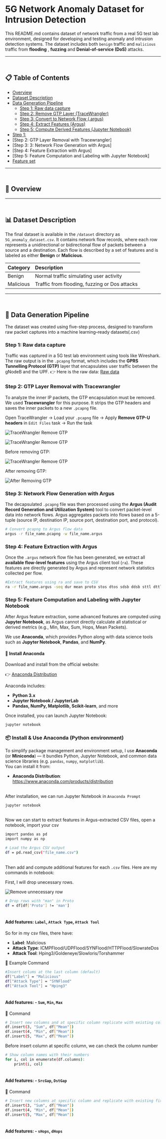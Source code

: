 # 5G Network Anomaly Dataset for Intrusion Detection

This README.md contains dataset of network traffic from a real 5G test lab environment, designed for developing and testing anomaly and intrusion detection systems. The dataset includes both `benign` traffic and `malicious` traffic from **flooding** , **fuzzing** and **Denial-of-service (DoS)** attacks.

---

## <br>📋 Table of Contents

-   [Overview](#-overview)
-   [Dataset Description](#-dataset-description)
-   [Data Generation Pipeline](#-data-generation-pipeline)
    - [Step 1: Raw data capture](#step-1:-raw-data-capture)
    - [Step 2: Remove GTP Layer (TraceWrangler)](#step-2-remove-gtp-layer-tracewrangler)
    - [Step 3: Convert to Network Flow (.argus)](#step-3-convert-to-network-flow-argus)
    - [Step 4: Extract Features (Argus)](#step-4-extract-features-argus)
    - [Step 5: Compute Derived Features (Jupyter Notebook)](#step-5-compute-derived-features-jupyter-notebook)
-   [Step 1: ](##step-1:-raw-data-capture)
-   [Step 2: GTP Layer Removal with Tracewrangler]
-   [Step 3: 3: Network Flow Generation with Argus]
-   [Step 4: Feature Extraction with Argus]
-   [Step 5: Feature Computation and Labeling with Jupyter Notebook]
-   [Feature set ](#-feature-set)

---

## <br>📝 Overview


---

## <br>📊 Dataset Description

The final dataset is available in the `/dataset` directory as `5G_anomaly_dataset.csv`. It contains network flow records, where each row represents a unidirectional or bidirectional flow of packets between a source and a destination. Each flow is described by a set of features and is labeled as either **Benign** or **Malicious**.

| Category    | Description                                      |
| :---------- | :----------------------------------------------- |
| Benign      | Normal traffic simulating user activity          |
| Malicious   | Traffic from flooding, fuzzing or Dos attacks    |

---

## <br>🧪 Data Generation Pipeline

The dataset was created using five-step process, designed to transform raw packet captures into a machine learning–ready datasets(.csv)

### **Step 1: Raw data capture**

Traffic was captured in a 5G test lab environment using tools like Wireshark. The raw output is in the `.pcapng` format, which includes the **GPRS Tunnelling Protocol (GTP)** layer that encapsulates user traffic between the gNodeB and the UPF. 👉 Here is the raw data: [Raw data](https://mmuedumy-my.sharepoint.com/my?id=%2Fpersonal%2F1211110323%5Fstudent%5Fmmu%5Fedu%5Fmy%2FDocuments%2FPCAP&viewid=e3af6dff%2D37bb%2D422e%2Da01f%2D80d90eebd189&ga=1)


### **Step 2: GTP Layer Removal with Tracewrangler**

To analyze the inner IP packets, the GTP encapsulation must be removed. We used **Tracewrangler** for this purpose. It strips the GTP headers and saves the inner packets to a new `.pcapng` file.

Open TraceWrangler → Load your `.pcapng` file → Apply **Remove GTP-U headers** in `Edit Files` task → Run the task

![TraceWrangler Remove GTP](images/tracewrangler.png)

![TraceWrangler Remove GTP](images/tracewrangler_2.png)

Before removing GTP:

![TraceWrangler Remove GTP](images/before_gtp.png)

After removing GTP:

![After Removing GTP](images/after_gtp.png)


### **Step 3: Network Flow Generation with Argus**

The decapsulated `.pcapng` file was then processed using the **Argus (Audit Record Generation and Utilization System)** tool to convert packet-level data into network flows. Argus aggregates packets into flows based on a 5-tuple (source IP, destination IP, source port, destination port, and protocol).

```bash
# Convert pcapng to Argus flow data
argus -r file_name.pcapng -w file_name.argus
```

### **Step 4: Feature Extraction with Argus**

Once the `.argus` network flow file has been generated, we extract all **available flow-level features** using the Argus client tool (`ra`). These features are directly generated by Argus and represent network statistics collected per flow.

```bash
#Extract features using ra and save to CSV
ra -r file_name.argus -seq dur mean proto stos dtos sdsb ddsb sttl dttl pkts spkts dpkts bytes sbytes dbytes offset load sload dload loss sloss dloss ploss rate srate drate state swin dwin svid dvid stcpb dtcpb tcprtt synack ackdat -c, > file_name.csv
```

### **Step 5: Feature Computation and Labeling with Jupyter Notebook**

After Argus feature extraction, some advanced features are computed using **Jupyter Notebook**, as Argus cannot directly calculate all statistical or derived metrics (e.g., Min, Max, Sum, Hops, Mean Packets).

We use **Anaconda**, which provides Python along with data science tools such as **Jupyter Notebook**, **Pandas**, and **NumPy**.

#### 🧩 Install Anaconda

Download and install from the official website:

👉 [Anaconda Distribution](https://www.anaconda.com/products/distribution)

Anaconda includes:
- **Python 3.x**
- **Jupyter Notebook / JupyterLab**
- **Pandas, NumPy, Matplotlib, Scikit-learn**, and more

Once installed, you can launch Jupyter Notebook:

```bash
jupyter notebook
```




### 📦 Install & Use Anaconda (Python environment)

To simplify package management and environment setup, I use **Anaconda** (or **Miniconda**) — it bundles Python, Jupyter Notebook, and common data science libraries (e.g. `pandas`, `numpy`, `matplotlib`).  
You can install it from:

- **Anaconda Distribution**: https://www.anaconda.com/products/distribution  

<br>After installation, we can run Jupyter Notebook in `Anaconda Prompt`

```bash
jupyter notebook
```

<br>Now we can start to extract features in Argus-extracted CSV files, open a notebook, import your csv

```bash
import pandas as pd
import numpy as np

# Load the Argus CSV output
df = pd.read_csv("file_name.csv")
```

<br>Then add and compute additional features for each `.csv` files. Here are my commands in notebook:

First, I will drop unecessary rows. 

![Remove unnecessary row](images/uneccessary.png)

```bash
# Drop rows with "man" in Proto
df = df[df['Proto'] != 'man']
```


#### <br>Add features: `Label`, `Attack Type`, `Attack Tool` 

So for in my csv files, there have:
- **Label**: Malicious
- **Attack Type**: ICMPFlood/UDPFlood/SYNFlood/HTTPFlood/SlowrateDos
- **Attack Tool**: Hping3/Goldeneye/Slowloris/Torshammer 

 🧾 Example Command
```bash
#Insert colums at the last column (default)
df["Label"] = "Malicious"
df["Attack Type"] = "SYNFlood"
df["Attack Tool"] = "Hping3"
```


#### <br>Add features: - `Sum`, `Min`, `Max`

 🧾 Command
```bash
# Insert new columns and at specific column replicate with existing column content
df.insert(3, "Sum", df["Mean"])
df.insert(4, "Min", df["Mean"])
df.insert(5, "Max", df["Mean"])
```

Before insert column at specific column, we can check the column number
```bash
# Show column names with their numbers
for i, col in enumerate(df.columns):
    print(i, col)
```


#### <br>Add features: - `SrcGap`, `DstGap`

 🧾 Command
```bash
# Insert new columns at specific column and replicate with existing fixed column content
df.insert(3, "Sum", df["Mean"])
df.insert(4, "Min", df["Mean"])
df.insert(5, "Max", df["Mean"])
```

#### <br>Add features: - `sHops`, `dHops`







